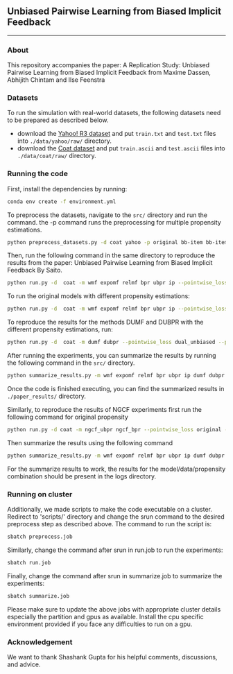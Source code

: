 ## Unbiased Pairwise Learning from Biased Implicit Feedback

---

### About

This repository accompanies the paper: A Replication Study: Unbiased Pairwise Learning from Biased Implicit Feedback
from Maxime Dassen, Abhijith Chintam and Ilse Feenstra

<!-- If you find this code useful in your research then please cite:

```
@
``` -->

### Datasets
To run the simulation with real-world datasets, the following datasets need to be prepared as described below.

- download the [Yahoo! R3 dataset](https://webscope.sandbox.yahoo.com/catalog.php?datatype=r) and put `train.txt` and `test.txt` files into `./data/yahoo/raw/` directory.
- download the [Coat dataset](https://www.cs.cornell.edu/~schnabts/mnar/) and put `train.ascii` and `test.ascii` files into `./data/coat/raw/` directory.

### Running the code
First, install the dependencies by running:

```bash
conda env create -f environment.yml
```
To preprocess the datasets, navigate to the `src/` directory and run the command. the -p command runs the preprocessing for multiple propensity estimations.

```bash
python preprocess_datasets.py -d coat yahoo -p original bb-item bb-item-user
```

Then, run the following command in the same directory to reproduce the results from the paper: Unbiased Pairwise Learning from Biased Implicit Feedback By Saito.

```bash
python run.py -d  coat -m wmf expomf relmf bpr ubpr ip --pointwise_loss original --pairwise_loss original -p original -r 10
```
To run the original models with different propensity estimations:

```bash
python run.py -d  coat -m wmf expomf relmf bpr ubpr ip --pointwise_loss original --pairwise_loss original -p bb-item bb-item-user -r 10
```

To reproduce the results for the methods DUMF and DUBPR with the different propensity estimations, run: 

```bash
python run.py -d  coat -m dumf dubpr --pointwise_loss dual_unbiased --pairwise_loss dual_unbiased -p original bb-item bb-item-user -r 10
```

After running the experiments, you can summarize the results by running the following command in the `src/` directory.

```bash
python summarize_results.py -m wmf expomf relmf bpr ubpr ip dumf dubpr -d yahoo coat -p original bb-item bb-item-user
```

Once the code is finished executing, you can find the summarized results in `./paper_results/` directory.

Similarly, to reproduce the results of NGCF experiments first run the following command for original propensity

```bash
python run.py -d coat -m ngcf_ubpr ngcf_bpr --pointwise_loss original --pairwise_loss original -r 2 -p original bb-item bb-item-user --hyper_params_type tuned
```

Then summarize the results using the following command

```bash
python summarize_results.py -m wmf expomf relmf bpr ubpr ip dumf dubpr ngcf_ubpr ngcf_bpr -d coat  -p original
```

For the summarize results to work, the results for the model/data/propensity combination should be present in the logs directory.


### Running on cluster
Additionally, we made scripts to make the code executable on a cluster. Redirect to 'scripts/' directory and change the srun command to the desired preprocess step as described above.
The command to run the script is:
```bash
sbatch preprocess.job
```
Similarly, change the command after srun in run.job to run the experiments:
```bash
sbatch run.job
```
Finally, change the command after srun in summarize.job to summarize the experiments:
```bash
sbatch summarize.job
```

Please make sure to update the above jobs with appropriate cluster details especially the partition and gpus as available.
Install the cpu specific environment provided if you face any difficulties to run on a gpu. 


### Acknowledgement

We want to thank Shashank Gupta for his helpful comments, discussions, and advice.


